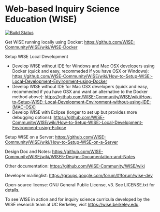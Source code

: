 Web-based Inquiry Science Education (WISE) 
====
[![Build Status](https://travis-ci.org/WISE-Community/WISE.svg?branch=master)](https://travis-ci.org/WISE-Community/WISE)

Get WISE running locally using Docker: https://github.com/WISE-Community/WISE/wiki/WISE-Docker

Setup WISE Local Development
* Develop WISE without IDE for Windows and Mac OSX developers using Docker (quick and easy, recommeded if you have OSX or Windows): https://github.com/WISE-Community/WISE/wiki/How-to-Setup-WISE:-Local-Development-Environment-using-Docker
* Develop WISE without IDE for Mac OSX developers (quick and easy, recommeded if you have OSX and want an alternative to the Docker method above): https://github.com/WISE-Community/WISE/wiki/How-to-Setup-WISE:-Local-Development-Environment-without-using-IDE-(MAC-OSX)
* Develop WISE with Eclipse (longer to set up but provides more debugging options): https://github.com/WISE-Community/WISE/wiki/How-to-Setup-WISE:-Local-Development-Environment-using-Eclipse
 
Setup WISE on a Server: https://github.com/WISE-Community/WISE/wiki/How-to-Setup-WISE-on-a-Server

Design Doc and Notes: https://github.com/WISE-Community/WISE/wiki/WISE5-Design-Documentation-and-Notes

Other documentation: https://github.com/WISE-Community/WISE/wiki

Developer mailinglist: https://groups.google.com/forum/#!forum/wise-dev

Open-source license: GNU General Public License, v3.  See LICENSE.txt for details.

To see WISE in action and for inquiry science curricula developed by the WISE research team at UC Berkeley, visit https://wise.berkeley.edu.

